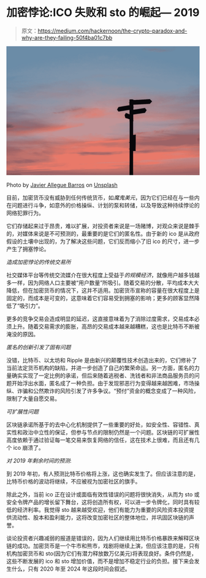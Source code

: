 # 加密悖论:ICO 失败和 sto 的崛起— 2019

> 原文：<https://medium.com/hackernoon/the-crypto-paradox-and-why-are-they-failing-50f4ba01c7bb>

![](img/7642fc57f93d3896fc3befd39c3e33c0.png)

Photo by [Javier Allegue Barros](https://unsplash.com/@soymeraki?utm_source=medium&utm_medium=referral) on [Unsplash](https://unsplash.com?utm_source=medium&utm_medium=referral)

目前，加密货币没有威胁到任何传统货币，如*魔鬼美元*，因为它们已经在与一些内在问题进行斗争，如意外的价格操纵、计划的泵和转储，以及导致这种持续悖论的网络犯罪行为。

它们存储起来过于昂贵，难以扩展，对投资者来说是一场赌博，对观众来说是棘手的，对媒体来说是不可预测的，最重要的是它们的匿名性。由于新的 ico 是从政府假设的土壤中出现的，为了解决这些问题，它们反而缩小了旧 ico 的尺寸，进一步产生了拥塞悖论。

*造成加密悖论的传统交易所*

社交媒体平台等传统交流媒介在很大程度上受益于*的规模经济*，就像用户越多钱越多一样，因为网络人口主要被“用户数量”所吸引。随着交易的分散，平均成本大大降低，但在加密货币的情况下，这并不适用。加密货币宣称的容量在很大程度上是固定的，而成本是可变的，这意味着它们容易受到拥塞的影响；更多的顾客显然降低了“吸引力”。

更多的竞争交易会造成明显的延迟，这直接意味着为了消除过度需求，交易成本必须上升。随着交易需求的膨胀，高昂的交易成本越来越糟糕，这也是比特币不断被淹没的原因。

*匿名的创新引发了固有问题*

没错，比特币、以太坊和 Ripple 是由新兴的颠覆性技术创造出来的，它们修补了当前法定货币机构的缺陷，并进一步创造了自己的繁荣命运。另一方面，匿名的力量确实实现了一定比例的承诺，但后来随着逃税者、洗钱者和非法商品服务员的问题开始浮出水面，匿名成了一种负担。由于发现邪恶行为变得越来越困难，市场操纵、诈骗和公然欺诈的风险引发了许多争议。“预付”资金的概念变成了一种风险，限制了大量自愿交易。

*可扩展性问题*

区块链承诺所基于的去中心化机制提供了一些重要的好处，如安全性、容错性、真实性和政治中立性的保证，但参与节点的限制仍然是一个问题。区块链的可扩展性高度依赖于通过验证每一笔交易来恢复网络的信任，这在技术上很难，而且还有几个 ico 崩溃了。

*对 2019 年剩余时间的预测*:

到 2019 年初，有人预测比特币价格将上涨，这也确实发生了。但应该注意的是，比特币价格的波动将继续，不应被视为加密社区的旗手。

除此之外，当前 ico 正在设计或面临有效性错误的问题将很快消失，从而为 sto 或安全令牌产品的增长留下舞台，这将创造所有权，可以进一步令牌化，同时具有较低的经济利率。我觉得 sto 越来越受欢迎，他们有能力为重要的风险资本投资提供流动性、股本和盈利能力，这将改变加密社区的整体地位，并巩固区块链的声誉。

谈论投资者兴趣减弱的报道是错误的，因为人们继续用比特币价格暴跌来解释区块链的成功。加密货币是一个牛市和熊市，戏剧将继续上演，但应该注意的是，只有机构加密货币和 sto(因为它们有潜力释放数万亿美元)将表现良好。条件仍然是，这些不断发展的 ico 和 sto 增加价值，而不是增加不稳定行业的负担。接下来会发生什么，只有 2020 年至 2024 年这段时间会叙述。